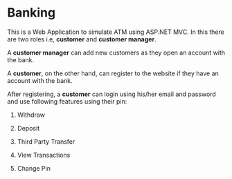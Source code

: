 # Banking
This is a Web Application to simulate ATM using ASP.NET MVC.
In this there are two roles i.e, **customer** and **customer manager**. 

A **customer manager** can add new customers as they open an account with the bank. 

A **customer**, on the other hand, can register to the website if they have an account with the bank.

After registering, a **customer** can login using his/her email and password and use following features using their pin:

1. Withdraw

2. Deposit

3. Third Party Transfer

4. View Transactions

5. Change Pin
